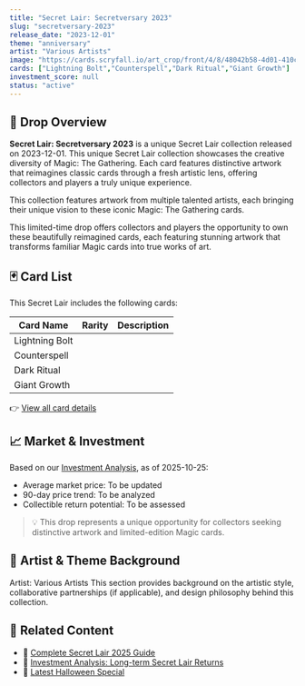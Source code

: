 ```yaml
---
title: "Secret Lair: Secretversary 2023"
slug: "secretversary-2023"
release_date: "2023-12-01"
theme: "anniversary"
artist: "Various Artists"
image: "https://cards.scryfall.io/art_crop/front/4/8/48042b58-4d01-410c-bc62-dbf345d26bb5.jpg?1741621583"
cards: ["Lightning Bolt","Counterspell","Dark Ritual","Giant Growth"]
investment_score: null
status: "active"
---
```


## 💠 Drop Overview
**Secret Lair: Secretversary 2023** is a unique Secret Lair collection released on 2023-12-01. This unique Secret Lair collection showcases the creative diversity of Magic: The Gathering. Each card features distinctive artwork that reimagines classic cards through a fresh artistic lens, offering collectors and players a truly unique experience.

This collection features artwork from multiple talented artists, each bringing their unique vision to these iconic Magic: The Gathering cards.

This limited-time drop offers collectors and players the opportunity to own these beautifully reimagined cards, each featuring stunning artwork that transforms familiar Magic cards into true works of art.

## 🃏 Card List
This Secret Lair includes the following cards:

| Card Name | Rarity | Description |
|-----------|---------|-------------|
| Lightning Bolt |  |  |
| Counterspell |  |  |
| Dark Ritual |  |  |
| Giant Growth |  |  |

👉 [View all card details](/cards?drop=secretversary-2023)

## 📈 Market & Investment
Based on our [Investment Analysis](/investment/secretversary-2023), as of 2025-10-25:
- Average market price: To be updated
- 90-day price trend: To be analyzed
- Collectible return potential: To be assessed

> 💡 This drop represents a unique opportunity for collectors seeking distinctive artwork and limited-edition Magic cards.

## 🎨 Artist & Theme Background
Artist: Various Artists
This section provides background on the artistic style, collaborative partnerships (if applicable), and design philosophy behind this collection.

## 🔗 Related Content
- 📰 [Complete Secret Lair 2025 Guide](/news/secret-lair-2025-complete-guide)
- 💼 [Investment Analysis: Long-term Secret Lair Returns](/investment)
- 🎃 [Latest Halloween Special](/drops/secret-scare-superdrop-2025)